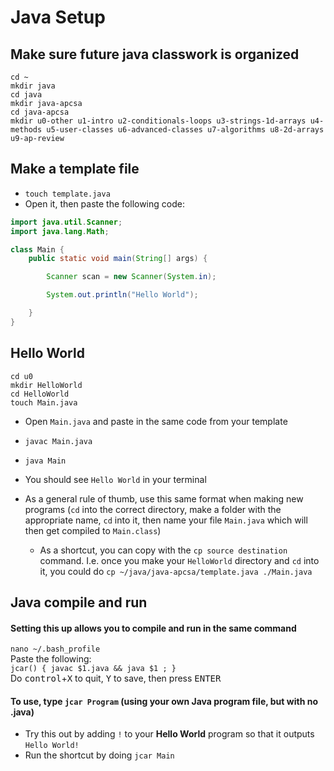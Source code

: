 # Java Setup

## Make sure future java classwork is organized
```
cd ~
mkdir java
cd java
mkdir java-apcsa
cd java-apcsa
mkdir u0-other u1-intro u2-conditionals-loops u3-strings-1d-arrays u4-methods u5-user-classes u6-advanced-classes u7-algorithms u8-2d-arrays u9-ap-review
```

## Make a template file
* `touch template.java`
* Open it, then paste the following code:
```java
import java.util.Scanner;
import java.lang.Math;

class Main {
    public static void main(String[] args) {

        Scanner scan = new Scanner(System.in);

        System.out.println("Hello World");

    }
}
```

## Hello World
```
cd u0
mkdir HelloWorld
cd HelloWorld
touch Main.java
```
* Open `Main.java` and paste in the same code from your template
* `javac Main.java`
* `java Main`
* You should see `Hello World` in your terminal

* As a general rule of thumb, use this same format when making new programs (`cd` into the correct directory, make a folder with the appropriate name, `cd` into it, then name your file `Main.java` which will then get compiled to `Main.class`)
  * As a shortcut, you can copy with the `cp source destination` command. I.e. once you make your `HelloWorld` directory and `cd` into it, you could do `cp ~/java/java-apcsa/template.java ./Main.java`

## Java compile and run
#### Setting this up allows you to compile and run in the same command
`nano ~/.bash_profile`  
Paste the following:  
`jcar() { javac $1.java && java $1 ; }`  
Do <kbd>control</kbd>+<kbd>X</kbd> to quit, <kbd>Y</kbd> to save, then press <kbd>ENTER</kbd>
#### To use, type `jcar Program` (using your own Java program file, but with no .java)
* Try this out by adding `!` to your **Hello World** program so that it outputs `Hello World!`
* Run the shortcut by doing `jcar Main`
